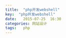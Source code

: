 ```yaml
---
title:  "php开发webshell"
key:  "php开发webshell"
date:   2015-07-25  16:30
categories: 网站设计
tags:   php
---
```

